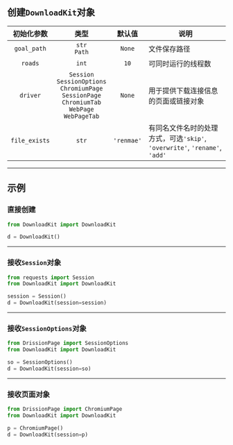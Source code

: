 ## 创建`DownloadKit`对象

|     初始化参数     |                                                       类型                                                       |    默认值     | 说明                                                          |
|:-------------:|:--------------------------------------------------------------------------------------------------------------:|:----------:|-------------------------------------------------------------|
|  `goal_path`  |                                                `str`<br>`Path`                                                 |   `None`   | 文件保存路径                                                      |
|    `roads`    |                                                     `int`                                                      |    `10`    | 可同时运行的线程数                                                   |
|   `driver`    | `Session`<br>`SessionOptions`<br>`ChromiumPage`<br>`SessionPage`<br>`ChromiumTab`<br>`WebPage`<br>`WebPageTab` |   `None`   | 用于提供下载连接信息的页面或链接对象                                          |
| `file_exists` |                                                     `str`                                                      | `'renmae'` | 有同名文件名时的处理方式，可选`'skip'`, `'overwrite'`, `'rename'`, `'add'` |

---

## 示例

### 直接创建

```python
from DownloadKit import DownloadKit

d = DownloadKit()
```

---

### 接收`Session`对象

```python
from requests import Session
from DownloadKit import DownloadKit

session = Session()
d = DownloadKit(session=session)
```

---

### 接收`SessionOptions`对象

```python
from DrissionPage import SessionOptions
from DownloadKit import DownloadKit

so = SessionOptions()
d = DownloadKit(session=so)
```

---

### 接收页面对象

```python
from DrissionPage import ChromiumPage
from DownloadKit import DownloadKit

p = ChromiumPage()
d = DownloadKit(session=p)
```